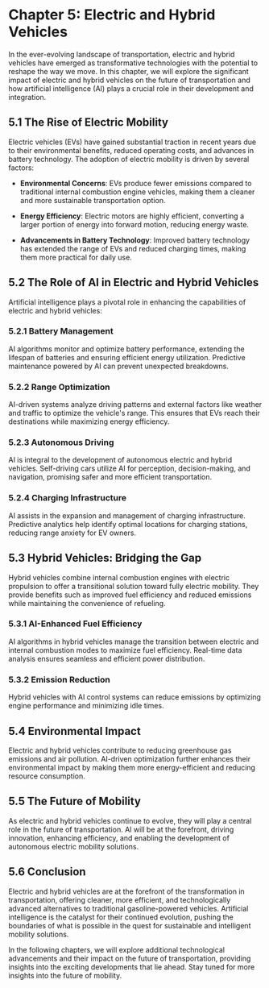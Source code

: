 Chapter 5: Electric and Hybrid Vehicles
=======================================

In the ever-evolving landscape of transportation, electric and hybrid vehicles have emerged as transformative technologies with the potential to reshape the way we move. In this chapter, we will explore the significant impact of electric and hybrid vehicles on the future of transportation and how artificial intelligence (AI) plays a crucial role in their development and integration.

5.1 The Rise of Electric Mobility
---------------------------------

Electric vehicles (EVs) have gained substantial traction in recent years due to their environmental benefits, reduced operating costs, and advances in battery technology. The adoption of electric mobility is driven by several factors:

* **Environmental Concerns**: EVs produce fewer emissions compared to traditional internal combustion engine vehicles, making them a cleaner and more sustainable transportation option.

* **Energy Efficiency**: Electric motors are highly efficient, converting a larger portion of energy into forward motion, reducing energy waste.

* **Advancements in Battery Technology**: Improved battery technology has extended the range of EVs and reduced charging times, making them more practical for daily use.

5.2 The Role of AI in Electric and Hybrid Vehicles
--------------------------------------------------

Artificial intelligence plays a pivotal role in enhancing the capabilities of electric and hybrid vehicles:

### 5.2.1 Battery Management

AI algorithms monitor and optimize battery performance, extending the lifespan of batteries and ensuring efficient energy utilization. Predictive maintenance powered by AI can prevent unexpected breakdowns.

### 5.2.2 Range Optimization

AI-driven systems analyze driving patterns and external factors like weather and traffic to optimize the vehicle's range. This ensures that EVs reach their destinations while maximizing energy efficiency.

### 5.2.3 Autonomous Driving

AI is integral to the development of autonomous electric and hybrid vehicles. Self-driving cars utilize AI for perception, decision-making, and navigation, promising safer and more efficient transportation.

### 5.2.4 Charging Infrastructure

AI assists in the expansion and management of charging infrastructure. Predictive analytics help identify optimal locations for charging stations, reducing range anxiety for EV owners.

5.3 Hybrid Vehicles: Bridging the Gap
-------------------------------------

Hybrid vehicles combine internal combustion engines with electric propulsion to offer a transitional solution toward fully electric mobility. They provide benefits such as improved fuel efficiency and reduced emissions while maintaining the convenience of refueling.

### 5.3.1 AI-Enhanced Fuel Efficiency

AI algorithms in hybrid vehicles manage the transition between electric and internal combustion modes to maximize fuel efficiency. Real-time data analysis ensures seamless and efficient power distribution.

### 5.3.2 Emission Reduction

Hybrid vehicles with AI control systems can reduce emissions by optimizing engine performance and minimizing idle times.

5.4 Environmental Impact
------------------------

Electric and hybrid vehicles contribute to reducing greenhouse gas emissions and air pollution. AI-driven optimization further enhances their environmental impact by making them more energy-efficient and reducing resource consumption.

5.5 The Future of Mobility
--------------------------

As electric and hybrid vehicles continue to evolve, they will play a central role in the future of transportation. AI will be at the forefront, driving innovation, enhancing efficiency, and enabling the development of autonomous electric mobility solutions.

5.6 Conclusion
--------------

Electric and hybrid vehicles are at the forefront of the transformation in transportation, offering cleaner, more efficient, and technologically advanced alternatives to traditional gasoline-powered vehicles. Artificial intelligence is the catalyst for their continued evolution, pushing the boundaries of what is possible in the quest for sustainable and intelligent mobility solutions.

In the following chapters, we will explore additional technological advancements and their impact on the future of transportation, providing insights into the exciting developments that lie ahead. Stay tuned for more insights into the future of mobility.
